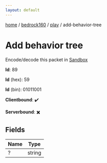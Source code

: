 ```yaml
---
layout: default
---
```


[home](/)  /  [bedrock160](/protocol/bedrock160)  /  [play](/protocol/bedrock160/play)  /  add-behavior-tree

# Add behavior tree

Encode/decode this packet in [Sandbox](../../../sandbox/bedrock160#play.add_behavior_tree)

**Id**: 89

**Id** (hex): 59

**Id** (bin): 01011001

**Clientbound**: ✔️

**Serverbound**: ✖️

## Fields

Name | Type
---|---
? | string
